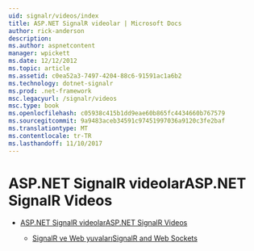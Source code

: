 ```yaml
---
uid: signalr/videos/index
title: ASP.NET SignalR videolar | Microsoft Docs
author: rick-anderson
description: 
ms.author: aspnetcontent
manager: wpickett
ms.date: 12/12/2012
ms.topic: article
ms.assetid: c0ea52a3-7497-4204-88c6-91591ac1a6b2
ms.technology: dotnet-signalr
ms.prod: .net-framework
msc.legacyurl: /signalr/videos
msc.type: book
ms.openlocfilehash: c05938c415b1dd9eae60b865fc4434660b767579
ms.sourcegitcommit: 9a9483aceb34591c97451997036a9120c3fe2baf
ms.translationtype: MT
ms.contentlocale: tr-TR
ms.lasthandoff: 11/10/2017
---
```

<a name="aspnet-signalr-videos"></a><span data-ttu-id="9ccc7-102">ASP.NET SignalR videolar</span><span class="sxs-lookup"><span data-stu-id="9ccc7-102">ASP.NET SignalR Videos</span></span>
====================
- [<span data-ttu-id="9ccc7-103">ASP.NET SignalR videolar</span><span class="sxs-lookup"><span data-stu-id="9ccc7-103">ASP.NET SignalR Videos</span></span>](getting-started/index.md)

    - [<span data-ttu-id="9ccc7-104">SignalR ve Web yuvaları</span><span class="sxs-lookup"><span data-stu-id="9ccc7-104">SignalR and Web Sockets</span></span>](getting-started/signalr-and-web-sockets.md)
